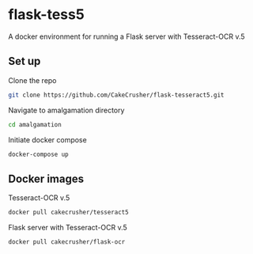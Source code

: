 # flask-tess5

A docker environment for running a Flask server with Tesseract-OCR v.5

## Set up

Clone the repo
```bash
git clone https://github.com/CakeCrusher/flask-tesseract5.git
```
Navigate to amalgamation directory
```bash
cd amalgamation
```
Initiate docker compose
```bash
docker-compose up
```

## Docker images

Tesseract-OCR v.5
```bash
docker pull cakecrusher/tesseract5
```
Flask server with Tesseract-OCR v.5
```bash
docker pull cakecrusher/flask-ocr
```
